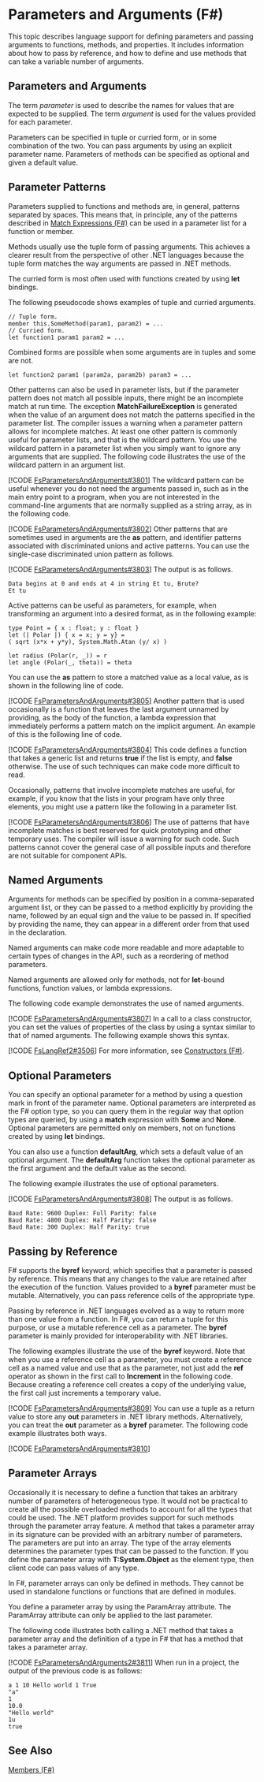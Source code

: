 # Parameters and Arguments (F#)

This topic describes language support for defining parameters and passing arguments to functions, methods, and properties. It includes information about how to pass by reference, and how to define and use methods that can take a variable number of arguments.


## Parameters and Arguments
The term *parameter* is used to describe the names for values that are expected to be supplied. The term *argument* is used for the values provided for each parameter.

Parameters can be specified in tuple or curried form, or in some combination of the two. You can pass arguments by using an explicit parameter name. Parameters of methods can be specified as optional and given a default value.


## Parameter Patterns
Parameters supplied to functions and methods are, in general, patterns separated by spaces. This means that, in principle, any of the patterns described in [Match Expressions &#40;F&#35;&#41;](Match+Expressions+28%F%2329%.md) can be used in a parameter list for a function or member.

Methods usually use the tuple form of passing arguments. This achieves a clearer result from the perspective of other .NET languages because the tuple form matches the way arguments are passed in .NET methods.

The curried form is most often used with functions created by using **let** bindings.

The following pseudocode shows examples of tuple and curried arguments.


```f#
// Tuple form.
member this.SomeMethod(param1, param2) = ...
// Curried form.
let function1 param1 param2 = ...
```
Combined forms are possible when some arguments are in tuples and some are not.


```f#
let function2 param1 (param2a, param2b) param3 = ...
```
Other patterns can also be used in parameter lists, but if the parameter pattern does not match all possible inputs, there might be an incomplete match at run time. The exception **MatchFailureException** is generated when the value of an argument does not match the patterns specified in the parameter list. The compiler issues a warning when a parameter pattern allows for incomplete matches. At least one other pattern is commonly useful for parameter lists, and that is the wildcard pattern. You use the wildcard pattern in a parameter list when you simply want to ignore any arguments that are supplied. The following code illustrates the use of the wildcard pattern in an argument list.

[!CODE [FsParametersAndArguments#3801](../CodeSnippet/VS_Snippets_Fsharp/fsparametersandarguments/FSharp/fs/parametersandarguments.fs#3801)]
    The wildcard pattern can be useful whenever you do not need the arguments passed in, such as in the main entry point to a program, when you are not interested in the command-line arguments that are normally supplied as a string array, as in the following code.

[!CODE [FsParametersAndArguments#3802](../CodeSnippet/VS_Snippets_Fsharp/fsparametersandarguments/FSharp/fs/parametersandarguments.fs#3802)]
    Other patterns that are sometimes used in arguments are the **as** pattern, and identifier patterns associated with discriminated unions and active patterns. You can use the single-case discriminated union pattern as follows.

[!CODE [FsParametersAndArguments#3803](../CodeSnippet/VS_Snippets_Fsharp/fsparametersandarguments/FSharp/fs/parametersandarguments.fs#3803)]
    The output is as follows.


```
Data begins at 0 and ends at 4 in string Et tu, Brute?
Et tu
```
Active patterns can be useful as parameters, for example, when transforming an argument into a desired format, as in the following example:


```
type Point = { x : float; y : float }
let (| Polar |) { x = x; y = y} =
( sqrt (x*x + y*y), System.Math.Atan (y/ x) )

let radius (Polar(r, _)) = r
let angle (Polar(_, theta)) = theta
```
You can use the **as** pattern to store a matched value as a local value, as is shown in the following line of code.

[!CODE [FsParametersAndArguments#3805](../CodeSnippet/VS_Snippets_Fsharp/fsparametersandarguments/FSharp/fs/parametersandarguments.fs#3805)]
    Another pattern that is used occasionally is a function that leaves the last argument unnamed by providing, as the body of the function, a lambda expression that immediately performs a pattern match on the implicit argument. An example of this is the following line of code.

[!CODE [FsParametersAndArguments#3804](../CodeSnippet/VS_Snippets_Fsharp/fsparametersandarguments/FSharp/fs/parametersandarguments.fs#3804)]
    This code defines a function that takes a generic list and returns **true** if the list is empty, and **false** otherwise. The use of such techniques can make code more difficult to read.

Occasionally, patterns that involve incomplete matches are useful, for example, if you know that the lists in your program have only three elements, you might use a pattern like the following in a parameter list.

[!CODE [FsParametersAndArguments#3806](../CodeSnippet/VS_Snippets_Fsharp/fsparametersandarguments/FSharp/fs/parametersandarguments.fs#3806)]
    The use of patterns that have incomplete matches is best reserved for quick prototyping and other temporary uses. The compiler will issue a warning for such code. Such patterns cannot cover the general case of all possible inputs and therefore are not suitable for component APIs.


## Named Arguments
Arguments for methods can be specified by position in a comma-separated argument list, or they can be passed to a method explicitly by providing the name, followed by an equal sign and the value to be passed in. If specified by providing the name, they can appear in a different order from that used in the declaration.

Named arguments can make code more readable and more adaptable to certain types of changes in the API, such as a reordering of method parameters.

Named arguments are allowed only for methods, not for **let**-bound functions, function values, or lambda expressions.

The following code example demonstrates the use of named arguments.

[!CODE [FsParametersAndArguments#3807](../CodeSnippet/VS_Snippets_Fsharp/fsparametersandarguments/FSharp/fs/parametersandarguments.fs#3807)]
    In a call to a class constructor, you can set the values of properties of the class by using a syntax similar to that of named arguments. The following example shows this syntax.

[!CODE [FsLangRef2#3506](../CodeSnippet/VS_Snippets_Fsharp/fslangref2/FSharp/fs/constructors.fs#3506)]
    For more information, see [Constructors (F#)](http://msdn.microsoft.com/en-us/library/2cd0ed07-d214-4125-8317-4f288af99f05).


## Optional Parameters
You can specify an optional parameter for a method by using a question mark in front of the parameter name. Optional parameters are interpreted as the F# option type, so you can query them in the regular way that option types are queried, by using a **match** expression with **Some** and **None**. Optional parameters are permitted only on members, not on functions created by using **let** bindings.

You can also use a function **defaultArg**, which sets a default value of an optional argument. The **defaultArg** function takes the optional parameter as the first argument and the default value as the second.

The following example illustrates the use of optional parameters.

[!CODE [FsParametersAndArguments#3808](../CodeSnippet/VS_Snippets_Fsharp/fsparametersandarguments/FSharp/fs/parametersandarguments.fs#3808)]
    The output is as follows.


```
Baud Rate: 9600 Duplex: Full Parity: false
Baud Rate: 4800 Duplex: Half Parity: false
Baud Rate: 300 Duplex: Half Parity: true
```

## Passing by Reference
F# supports the **byref** keyword, which specifies that a parameter is passed by reference. This means that any changes to the value are retained after the execution of the function. Values provided to a **byref** parameter must be mutable. Alternatively, you can pass reference cells of the appropriate type.

Passing by reference in .NET languages evolved as a way to return more than one value from a function. In F#, you can return a tuple for this purpose, or use a mutable reference cell as a parameter. The **byref** parameter is mainly provided for interoperability with .NET libraries.

The following examples illustrate the use of the **byref** keyword. Note that when you use a reference cell as a parameter, you must create a reference cell as a named value and use that as the parameter, not just add the **ref** operator as shown in the first call to **Increment** in the following code. Because creating a reference cell creates a copy of the underlying value, the first call just increments a temporary value.

[!CODE [FsParametersAndArguments#3809](../CodeSnippet/VS_Snippets_Fsharp/fsparametersandarguments/FSharp/fs/parametersandarguments.fs#3809)]
    You can use a tuple as a return value to store any **out** parameters in .NET library methods. Alternatively, you can treat the **out** parameter as a **byref** parameter. The following code example illustrates both ways.

[!CODE [FsParametersAndArguments#3810](../CodeSnippet/VS_Snippets_Fsharp/fsparametersandarguments/FSharp/fs/parametersandarguments.fs#3810)]
    
## Parameter Arrays
Occasionally it is necessary to define a function that takes an arbitrary number of parameters of heterogeneous type. It would not be practical to create all the possible overloaded methods to account for all the types that could be used. The .NET platform provides support for such methods through the parameter array feature. A method that takes a parameter array in its signature can be provided with an arbitrary number of parameters. The parameters are put into an array. The type of the array elements determines the parameter types that can be passed to the function. If you define the parameter array with **T:System.Object** as the element type, then client code can pass values of any type.

In F#, parameter arrays can only be defined in methods. They cannot be used in standalone functions or functions that are defined in modules.

You define a parameter array by using the ParamArray attribute. The ParamArray attribute can only be applied to the last parameter.

The following code illustrates both calling a .NET method that takes a parameter array and the definition of a type in F# that has a method that takes a parameter array.

[!CODE [FsParametersAndArguments2#3811](../CodeSnippet/VS_Snippets_Fsharp/fsparametersandarguments2/FSharp/fs/parametersandarguments2.fs#3811)]
    When run in a project, the output of the previous code is as follows:


```
a 1 10 Hello world 1 True
"a"
1
10.0
"Hello world"
1u
true
```

## See Also
[Members &#40;F&#35;&#41;](Members+28%F%2329%.md)

